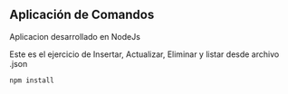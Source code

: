 ## Aplicación de Comandos

Aplicacion desarrollado en NodeJs

Este es el ejercicio de Insertar, Actualizar, Eliminar y listar desde archivo .json

```
npm install
```
